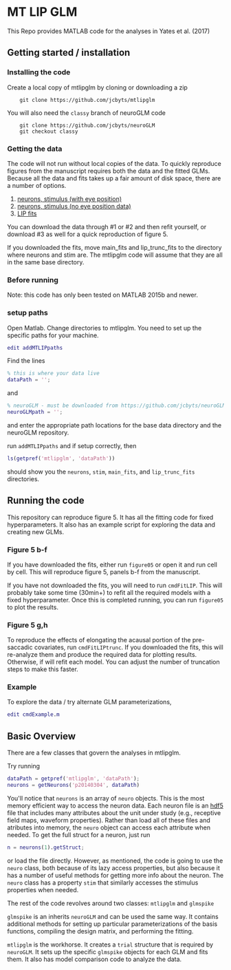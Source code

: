 # MT LIP GLM

This Repo provides MATLAB code for the analyses in Yates et al. (2017)

## Getting started / installation

### Installing the code

Create a local copy of mtlipglm by cloning or downloading a zip

```
	git clone https://github.com/jcbyts/mtlipglm
```

You will also need the `classy` branch of neuroGLM code

```
	git clone https://github.com/jcbyts/neuroGLM
	git checkout classy
```

### Getting the data
The code will not run without local copies of the data. To quickly reproduce figures from the manuscript requires both the data and the fitted GLMs. Because all the data and fits takes up a fair amount of disk space, there are a number of options.

1. [neurons, stimulus (with eye position)](https://www.dropbox.com/s/ix7vtrid2rlfuyx/mtlipglm_data_full.zip?dl=0)
2. [neurons, stimulus (no eye position data)](https://www.dropbox.com/s/0myzjnh5xy014pi/mtlipglm_data_small.zip?dl=0)
3. [LIP fits](https://www.dropbox.com/s/xc5n2wh02wsjhzg/mtlipglm_lip_fits.zip?dl=0)

You can download the data through #1 or #2 and then refit yourself, or download #3 as well for a quick reproduction of figure 5.

If you downloaded the fits, move main_fits and lip_trunc_fits to the directory where neurons and stim are. The mtlipglm code will assume that they are all in the same base directory.

### Before running
Note: this code has only been tested on MATLAB 2015b and newer.


### setup paths
Open Matlab. Change directories to mtlipglm. You need to set up the specific paths for your machine.

```matlab
edit addMTLIPpaths
```

Find the lines

```matlab
% this is where your data live
dataPath = '';
```

and

```matlab
% neuroGLM - must be downloaded from https://github.com/jcbyts/neuroGLM 
neuroGLMpath = '';
```

and enter the appropriate path locations for the base data directory and the neuroGLM repository.

run `addMTLIPpaths` and if setup correctly, then 

```matlab
ls(getpref('mtlipglm', 'dataPath'))
```
should show you the `neurons`, `stim`, `main_fits`, and `lip_trunc_fits` directories.

## Running the code

This repository can reproduce figure 5. It has all the fitting code for fixed hyperparameters. It also has an example script for exploring the data and creating new GLMs.

### Figure 5 b-f
If you have downloaded the fits, either run `figure05` or open it and run cell by cell. This will reproduce figure 5, panels b-f from the manuscript.

If you have not downloaded the fits, you will need to run `cmdFitLIP`. This will probably take some time (30min+) to refit all the required models with a fixed hyperparameter. Once this is completed running, you can run `figure05` to plot the results.

### Figure 5 g,h
To reproduce the effects of elongating the acausal portion of the pre-saccadic covariates, run `cmdFitLIPtrunc`. If you downloaded the fits, this will re-analyze them and produce the required data for plotting results. Otherwise, if will refit each model. You can adjust the number of truncation steps to make this faster.

### Example

To explore the data / try alternate GLM parameterizations,
```matlab
edit cmdExample.m
```

## Basic Overview

There are a few classes that govern the analyses in mtlipglm. 

Try running
```matlab
dataPath = getpref('mtlipglm', 'dataPath');
neurons = getNeurons('p20140304', dataPath)
```

You'll notice that `neurons` is an array of `neuro` objects. This is the most memory efficient way to access the neuron data. Each neuron file is an [hdf5](https://www.google.com/search?q=hdf5) file that includes many attributes about the unit under study (e.g., receptive field maps, waveform properties). Rather than load all of these files and atributes into memory, the `neuro` object can access each attribute when needed. To get the full struct for a neuron, just run

```matlab
n = neurons(1).getStruct;
```
or load the file directly. However, as mentioned, the code is going to use the `neuro` class, both because of its lazy access properties, but also because it has a number of useful methods for getting more info about the neuron. The `neuro` class has a property `stim` that similarly accesses the stimulus properties when needed.

The rest of the code revolves around two classes: `mtlipglm` and `glmspike` 

`glmspike` is an inherits `neuroGLM` and can be used the same way. It contains additional methods for setting up particular parameterizations of the basis functions, compiling the design matrix, and performing the fitting.

`mtlipglm` is the workhorse. It creates a `trial` structure that is required by `neuroGLM`. It sets up the specific `glmspike` objects for each GLM and fits them. It also has model comparison code to analyze the data.










